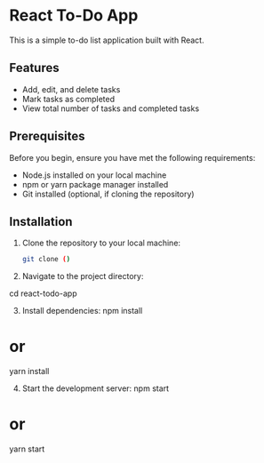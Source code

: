 # React To-Do App

This is a simple to-do list application built with React.

## Features

- Add, edit, and delete tasks
- Mark tasks as completed
- View total number of tasks and completed tasks

## Prerequisites

Before you begin, ensure you have met the following requirements:

- Node.js installed on your local machine
- npm or yarn package manager installed
- Git installed (optional, if cloning the repository)

## Installation

1. Clone the repository to your local machine:

   ```bash
   git clone ()

   ```

2. Navigate to the project directory:

cd react-todo-app

3. Install dependencies:
   npm install

# or

yarn install

4. Start the development server:
   npm start

# or

yarn start
